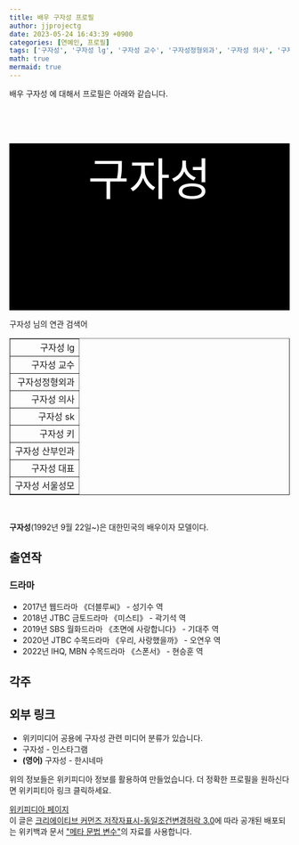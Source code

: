 ```yaml
---
title: 배우 구자성 프로필
author: jjprojectg
date: 2023-05-24 16:43:39 +0900
categories: [연예인, 프로필]
tags: ['구자성', '구자성 lg', '구자성 교수', '구자성정형외과', '구자성 의사', '구자성 sk', '구자성 키', '구자성 산부인과', '구자성 대표', '구자성 서울성모']
math: true
mermaid: true
---
```


<p>
배우 구자성 에 대해서  프로필은 아래와 같습니다. 
</p>
<div class="textimage_container" style="background-color:black ; width:100%; height:300px; ">
  <p style=" color: white; text-align: center;font-size:80">구자성</p>
</div>
<p>
 구자성 님의 연관 검색어
</p>
<table  border="1" class="dataframe"> <tr style="text-align: right;"> <td> 구자성 lg </td></tr> <tr style="text-align: right;"> <td> 구자성 교수 </td></tr> <tr style="text-align: right;"> <td> 구자성정형외과 </td></tr> <tr style="text-align: right;"> <td> 구자성 의사 </td></tr> <tr style="text-align: right;"> <td> 구자성 sk </td></tr> <tr style="text-align: right;"> <td> 구자성 키 </td></tr> <tr style="text-align: right;"> <td> 구자성 산부인과 </td></tr> <tr style="text-align: right;"> <td> 구자성 대표 </td></tr> <tr style="text-align: right;"> <td> 구자성 서울성모 </td></tr></table>
<br />
<p><span></span>
</p>
<p><b>구자성</b>(1992년 9월 22일~)은 대한민국의 배우이자 모델이다.</p>
<meta property="mw:PageProp/toc">

<h2>출연작</h2>
<h3>드라마</h3>
<ul><li>2017년 웹드라마 《더블루씨》 - 성기수 역</li>
<li>2018년 JTBC 금토드라마 《미스티》 - 곽기석 역</li>
<li>2019년 SBS 월화드라마 《초면에 사랑합니다》 - 기대주 역</li>
<li>2020년 JTBC 수목드라마 《우리, 사랑했을까》 - 오연우 역</li>
<li>2022년 IHQ, MBN 수목드라마 《스폰서》 - 현승훈 역</li></ul>

<h2>각주</h2>
<h2>외부 링크</h2>
<ul><li> 위키미디어 공용에 <span>구자성</span> 관련 미디어 분류가 있습니다.</li>
<li>구자성 - 인스타그램 </li>
<li><b><span title="언어: 영어">(영어)</span></b> 구자성 - 한시네마 </li></ul>
<!-- 
NewPP limit report
Parsed by mw2332
Cached time: 20230522124019
Cache expiry: 40782
Reduced expiry: true
Complications: [show‐toc]
CPU time usage: 0.107 seconds
Real time usage: 0.140 seconds
Preprocessor visited node count: 1267/1000000
Post‐expand include size: 17840/2097152 bytes
Template argument size: 1313/2097152 bytes
Highest expansion depth: 14/100
Expensive parser function count: 0/500
Unstrip recursion depth: 0/20
Unstrip post‐expand size: 2080/5000000 bytes
Lua time usage: 0.029/10.000 seconds
Lua memory usage: 2650591/52428800 bytes
Number of Wikibase entities loaded: 1/400
-->
<!--
Transclusion expansion time report (%,ms,calls,template)
100.00%  125.706      1 -total
 34.26%   43.072      1 틀:배우_정보
 30.59%   38.458      1 틀:정보상자
 16.43%   20.649      1 틀:위키데이터_속성_추적
 12.90%   16.211      1 틀:위키공용분류-줄
 10.96%   13.772      1 틀:Sister-inline
 10.15%   12.764      1 틀:한시네마_인물
 10.11%   12.714      1 틀:각주
  9.76%   12.271      1 틀:PLK_엔터테인먼트
  8.88%   11.157      1 틀:둘러보기_상자
-->
<p>
위의 정보들은 위키피디아 정보를 활용하여 만들었습니다. 
더 정확한 프로필을 원하신다면 위키피티아 링크 클릭하세요. 
</p>
<a href="https://ko.wikipedia.org/wiki/구자성" >위키피디아 페이지 </a>


<footer>
이 글은 <a href="https://creativecommons.org/licenses/by-sa/3.0/">크리에이티브 커먼즈 저작자표시-동일조건변경허락 3.0</a>에 따라 공개된 배포되는 위키백과 문서 <a href="https://ko.wikipedia.org/wiki/메타_문법_변수">"메타 문법 변수"</a>의 자료를 사용합니다.
</footer>
